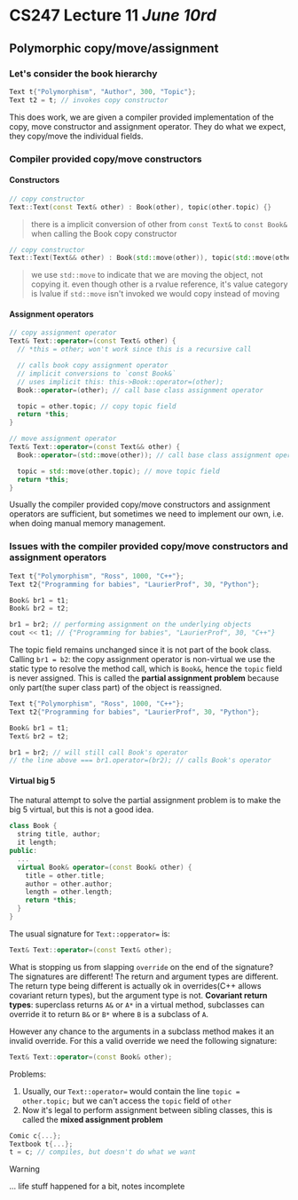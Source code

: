 # CS247 Lecture 11 _June 10rd_

## Polymorphic copy/move/assignment

### Let's consider the book hierarchy

```c++
Text t{"Polymorphism", "Author", 300, "Topic"};
Text t2 = t; // invokes copy constructor
```

This does work, we are given a compiler provided implementation of the copy, move constructor and assignment operator. They do what we expect, they copy/move the individual fields.

### Compiler provided copy/move constructors

#### Constructors

```C++
// copy constructor
Text::Text(const Text& other) : Book(other), topic(other.topic) {}
```

> there is a implicit conversion of other from `const Text&` to `const Book&`
> when calling the Book copy constructor

```C++
// copy constructor
Text::Text(Text&& other) : Book(std::move(other)), topic(std::move(other.topic)) {}
```

> we use `std::move` to indicate that we are moving the object, not copying it.
> even though other is a rvalue reference, it's value category is lvalue
> if `std::move` isn't invoked we would copy instead of moving

#### Assignment operators

```C++
// copy assignment operator
Text& Text::operator=(const Text& other) {
  // *this = other; won't work since this is a recursive call

  // calls book copy assignment operator
  // implicit conversions to `const Book&`
  // uses implicit this: this->Book::operator=(other);
  Book::operator=(other); // call base class assignment operator

  topic = other.topic; // copy topic field
  return *this;
}
```

```C++
// move assignment operator
Text& Text::operator=(const Text&& other) {
  Book::operator=(std::move(other)); // call base class assignment operator

  topic = std::move(other.topic); // move topic field
  return *this;
}
```

Usually the compiler provided copy/move constructors and assignment operators are sufficient, but sometimes we need to implement our own, i.e. when doing manual memory management.

### Issues with the compiler provided copy/move constructors and assignment operators

```C++
Text t{"Polymorphism", "Ross", 1000, "C++"};
Text t2{"Programming for babies", "LaurierProf", 30, "Python"};

Book& br1 = t1;
Book& br2 = t2;

br1 = br2; // performing assignment on the underlying objects
cout << t1; // {"Programming for babies", "LaurierProf", 30, "C++"}
```

The topic field remains unchanged since it is not part of the book class.
Calling `br1 = b2`: the copy assignment operator is non-virtual we use the static type to resolve the method call, which is `Book&`, hence the `topic` field is never assigned.
This is called the **partial assignment problem** because only part(the super class part) of the object is reassigned.

```C++
Text t{"Polymorphism", "Ross", 1000, "C++"};
Text t2{"Programming for babies", "LaurierProf", 30, "Python"};

Book& br1 = t1;
Text& br2 = t2;

br1 = br2; // will still call Book's operator
// the line above === br1.operator=(br2); // calls Book's operator
```

#### Virtual big 5

The natural attempt to solve the partial assignment problem is to make the big 5 virtual, but this is not a good idea.

```C++
class Book {
  string title, author;
  it length;
public:
  ...
  virtual Book& operator=(const Book& other) {
    title = other.title;
    author = other.author;
    length = other.length;
    return *this;
  }
}
```

The usual signature for `Text::opperator=` is:

```C++
Text& Text::operator=(const Text& other);
```

What is stopping us from slapping `override` on the end of the signature? The signatures are different!
The return and argument types are different. The return type being different is actually ok in overrides(C++ allows covariant return types), but the argument type is not.
**Covariant return types**: superclass returns `A&` or `A*` in a virtual method, subclasses can override it to return `B&` or `B*` where `B` is a subclass of `A`.

However any chance to the arguments in a subclass method makes it an invalid override. For this a valid override we need the following signature:

```C++
Text& Text::operator=(const Book& other);
```

Problems:

1. Usually, our `Text::operator=` would contain the line `topic = other.topic;` but we can't access the `topic` field of `other`
2. Now it's legal to perform assignment between sibling classes, this is called the **mixed assignment problem**

```C++
Comic c{...};
Textbook t{...};
t = c; // compiles, but doesn't do what we want
```

> [!WARNING]
> ... life stuff happened for a bit, notes incomplete
